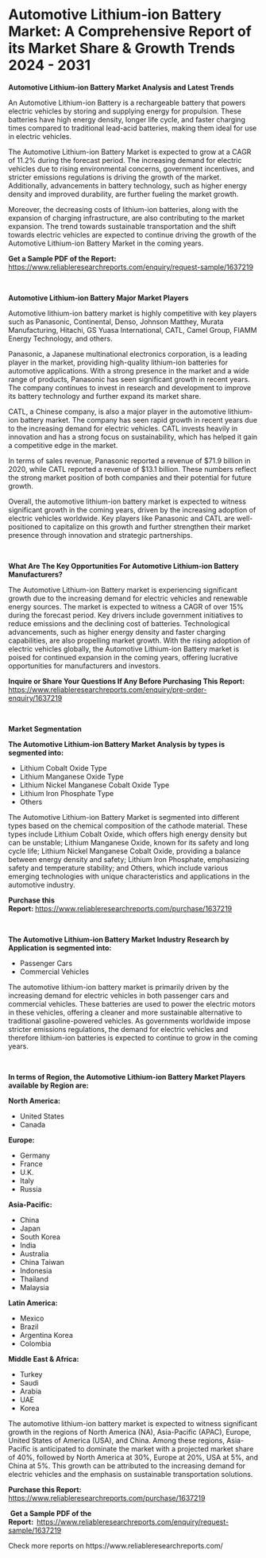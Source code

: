 <p><h1>Automotive Lithium-ion Battery Market: A Comprehensive Report of its Market Share & Growth Trends 2024 - 2031</h1></p><p><strong>Automotive Lithium-ion Battery Market Analysis and Latest Trends</strong></p>
<p><p>An Automotive Lithium-ion Battery is a rechargeable battery that powers electric vehicles by storing and supplying energy for propulsion. These batteries have high energy density, longer life cycle, and faster charging times compared to traditional lead-acid batteries, making them ideal for use in electric vehicles.</p><p>The Automotive Lithium-ion Battery Market is expected to grow at a CAGR of 11.2% during the forecast period. The increasing demand for electric vehicles due to rising environmental concerns, government incentives, and stricter emissions regulations is driving the growth of the market. Additionally, advancements in battery technology, such as higher energy density and improved durability, are further fueling the market growth.</p><p>Moreover, the decreasing costs of lithium-ion batteries, along with the expansion of charging infrastructure, are also contributing to the market expansion. The trend towards sustainable transportation and the shift towards electric vehicles are expected to continue driving the growth of the Automotive Lithium-ion Battery Market in the coming years.</p></p>
<p><strong>Get a Sample PDF of the Report:&nbsp;</strong> <a href="https://www.reliableresearchreports.com/enquiry/request-sample/1637219">https://www.reliableresearchreports.com/enquiry/request-sample/1637219</a></p>
<p>&nbsp;</p>
<p><strong>Automotive Lithium-ion Battery Major Market Players</strong></p>
<p><p>Automotive lithium-ion battery market is highly competitive with key players such as Panasonic, Continental, Denso, Johnson Matthey, Murata Manufacturing, Hitachi, GS Yuasa International, CATL, Camel Group, FIAMM Energy Technology, and others.</p><p>Panasonic, a Japanese multinational electronics corporation, is a leading player in the market, providing high-quality lithium-ion batteries for automotive applications. With a strong presence in the market and a wide range of products, Panasonic has seen significant growth in recent years. The company continues to invest in research and development to improve its battery technology and further expand its market share.</p><p>CATL, a Chinese company, is also a major player in the automotive lithium-ion battery market. The company has seen rapid growth in recent years due to the increasing demand for electric vehicles. CATL invests heavily in innovation and has a strong focus on sustainability, which has helped it gain a competitive edge in the market.</p><p>In terms of sales revenue, Panasonic reported a revenue of $71.9 billion in 2020, while CATL reported a revenue of $13.1 billion. These numbers reflect the strong market position of both companies and their potential for future growth.</p><p>Overall, the automotive lithium-ion battery market is expected to witness significant growth in the coming years, driven by the increasing adoption of electric vehicles worldwide. Key players like Panasonic and CATL are well-positioned to capitalize on this growth and further strengthen their market presence through innovation and strategic partnerships.</p></p>
<p>&nbsp;</p>
<p><strong>What Are The Key Opportunities For Automotive Lithium-ion Battery Manufacturers?</strong></p>
<p><p>The Automotive Lithium-ion Battery market is experiencing significant growth due to the increasing demand for electric vehicles and renewable energy sources. The market is expected to witness a CAGR of over 15% during the forecast period. Key drivers include government initiatives to reduce emissions and the declining cost of batteries. Technological advancements, such as higher energy density and faster charging capabilities, are also propelling market growth. With the rising adoption of electric vehicles globally, the Automotive Lithium-ion Battery market is poised for continued expansion in the coming years, offering lucrative opportunities for manufacturers and investors.</p></p>
<p><strong>Inquire or Share Your Questions If Any Before Purchasing This Report:</strong> <a href="https://www.reliableresearchreports.com/enquiry/pre-order-enquiry/1637219">https://www.reliableresearchreports.com/enquiry/pre-order-enquiry/1637219</a></p>
<p>&nbsp;</p>
<p><strong>Market Segmentation</strong></p>
<p><strong>The Automotive Lithium-ion Battery Market Analysis by types is segmented into:</strong></p>
<p><ul><li>Lithium Cobalt Oxide Type</li><li>Lithium Manganese Oxide Type</li><li>Lithium Nickel Manganese Cobalt Oxide Type</li><li>Lithium Iron Phosphate Type</li><li>Others</li></ul></p>
<p><p>The Automotive Lithium-ion Battery Market is segmented into different types based on the chemical composition of the cathode material. These types include Lithium Cobalt Oxide, which offers high energy density but can be unstable; Lithium Manganese Oxide, known for its safety and long cycle life; Lithium Nickel Manganese Cobalt Oxide, providing a balance between energy density and safety; Lithium Iron Phosphate, emphasizing safety and temperature stability; and Others, which include various emerging technologies with unique characteristics and applications in the automotive industry.</p></p>
<p><strong>Purchase this Report:&nbsp;</strong><a href="https://www.reliableresearchreports.com/purchase/1637219">https://www.reliableresearchreports.com/purchase/1637219</a></p>
<p>&nbsp;</p>
<p><strong>The Automotive Lithium-ion Battery Market Industry Research by Application is segmented into:</strong></p>
<p><ul><li>Passenger Cars</li><li>Commercial Vehicles</li></ul></p>
<p><p>The automotive lithium-ion battery market is primarily driven by the increasing demand for electric vehicles in both passenger cars and commercial vehicles. These batteries are used to power the electric motors in these vehicles, offering a cleaner and more sustainable alternative to traditional gasoline-powered vehicles. As governments worldwide impose stricter emissions regulations, the demand for electric vehicles and therefore lithium-ion batteries is expected to continue to grow in the coming years.</p></p>
<p>&nbsp;</p>
<p><strong>In terms of Region, the Automotive Lithium-ion Battery Market Players available by Region are:</strong></p>
<p>
    <p> <strong> North America: </strong>
        <ul>
            <li>United States</li>
            <li>Canada</li>
        </ul>
        </p> 
    <p> <strong> Europe: </strong>
        <ul>
            <li>Germany</li>
            <li>France</li>
            <li>U.K.</li>
            <li>Italy</li>
            <li>Russia</li>
        </ul>
        </p> 
    <p> <strong> Asia-Pacific: </strong>
        <ul>
            <li>China</li>
            <li>Japan</li>
            <li>South Korea</li>
            <li>India</li>
            <li>Australia</li>
            <li>China Taiwan</li>
            <li>Indonesia</li>
            <li>Thailand</li>
            <li>Malaysia</li>
        </ul>
        </p> 
    <p> <strong> Latin America: </strong>
        <ul>
            <li>Mexico</li>
            <li>Brazil</li>
            <li>Argentina Korea</li>
            <li>Colombia</li>
        </ul>
        </p> 
    <p> <strong> Middle East & Africa: </strong>
        <ul>
            <li>Turkey</li>
            <li>Saudi</li>
            <li>Arabia</li>
            <li>UAE</li>
            <li>Korea</li>
        </ul>
    </p>
    </p>
<p><p>The automotive lithium-ion battery market is expected to witness significant growth in the regions of North America (NA), Asia-Pacific (APAC), Europe, United States of America (USA), and China. Among these regions, Asia-Pacific is anticipated to dominate the market with a projected market share of 40%, followed by North America at 30%, Europe at 20%, USA at 5%, and China at 5%. This growth can be attributed to the increasing demand for electric vehicles and the emphasis on sustainable transportation solutions.</p></p>
<p><strong>Purchase this Report: </strong><a href="https://www.reliableresearchreports.com/purchase/1637219">https://www.reliableresearchreports.com/purchase/1637219</a></p>
<p>&nbsp;<strong>Get a Sample PDF of the Report:&nbsp;&nbsp;</strong><a href="https://www.reliableresearchreports.com/enquiry/request-sample/1637219">https://www.reliableresearchreports.com/enquiry/request-sample/1637219</a></p>
<p><strong></strong></p>
<p>Check more reports on https://www.reliableresearchreports.com/</p>